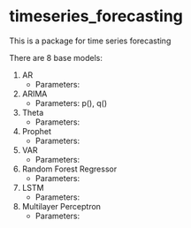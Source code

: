 # timeseries_forecasting
This is a package for time series forecasting

There are 8 base models: <br>
1. AR
    - Parameters: 
2. ARIMA
    - Parameters: p(), q()
3. Theta
    - Parameters: 
4. Prophet
    - Parameters: 
5. VAR
    - Parameters: 
6. Random Forest Regressor
    - Parameters: 
7. LSTM
    - Parameters: 
8. Multilayer Perceptron
    - Parameters: 


